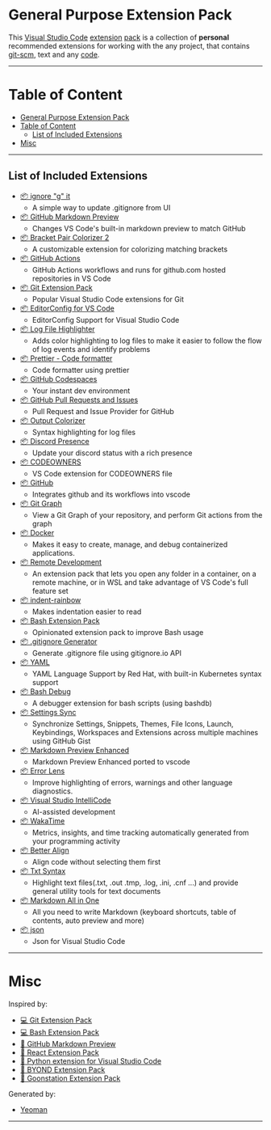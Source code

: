 
# General Purpose Extension Pack

This [Visual Studio Code](https://code.visualstudio.com/) [extension](https://marketplace.visualstudio.com/VSCode) [pack](https://code.visualstudio.com/api/references/extension-manifest#extension-packs) is a collection of **personal** recommended extensions for working with the any project, that contains [git-scm](https://git-scm.com/), text and any [code](https://en.wikipedia.org/wiki/Code).

---

# Table of Content

- [General Purpose Extension Pack](#general-purpose-extension-pack)
- [Table of Content](#table-of-content)
	- [List of Included Extensions](#list-of-included-extensions)
- [Misc](#misc)

---

## List of Included Extensions

- [📦 ignore "g" it](https://marketplace.visualstudio.com/items?itemName=Andreabbondanza.ignoregit)
	- A simple way to update .gitignore from UI
- [📦 GitHub Markdown Preview](https://marketplace.visualstudio.com/items?itemName=bierner.github-markdown-preview)
	- Changes VS Code's built-in markdown preview to match GitHub
- [📦 Bracket Pair Colorizer 2](https://marketplace.visualstudio.com/items?itemName=CoenraadS.bracket-pair-colorizer-2)
	- A customizable extension for colorizing matching brackets
- [📦 GitHub Actions](https://marketplace.visualstudio.com/items?itemName=cschleiden.vscode-github-actions)
	- GitHub Actions workflows and runs for github.com hosted repositories in VS Code
- [📦 Git Extension Pack](https://marketplace.visualstudio.com/items?itemName=donjayamanne.git-extension-pack)
	- Popular Visual Studio Code extensions for Git
- [📦 EditorConfig for VS Code](https://marketplace.visualstudio.com/items?itemName=EditorConfig.EditorConfig)
	- EditorConfig Support for Visual Studio Code
- [📦 Log File Highlighter](https://marketplace.visualstudio.com/items?itemName=emilast.LogFileHighlighter)
	- Adds color highlighting to log files to make it easier to follow the flow of log events and identify problems
- [📦 Prettier - Code formatter](https://marketplace.visualstudio.com/items?itemName=esbenp.prettier-vscode)
	- Code formatter using prettier
- [📦 GitHub Codespaces](https://marketplace.visualstudio.com/items?itemName=GitHub.codespaces)
	- Your instant dev environment
- [📦 GitHub Pull Requests and Issues](https://marketplace.visualstudio.com/items?itemName=GitHub.vscode-pull-request-github)
	- Pull Request and Issue Provider for GitHub
- [📦 Output Colorizer](https://marketplace.visualstudio.com/items?itemName=IBM.output-colorizer)
	- Syntax highlighting for log files
- [📦 Discord Presence](https://marketplace.visualstudio.com/items?itemName=icrawl.discord-vscode)
	- Update your discord status with a rich presence
- [📦 CODEOWNERS](https://marketplace.visualstudio.com/items?itemName=jasonnutter.vscode-codeowners)
	- VS Code extension for CODEOWNERS file
- [📦 GitHub](https://marketplace.visualstudio.com/items?itemName=KnisterPeter.vscode-github)
	- Integrates github and its workflows into vscode
- [📦 Git Graph](https://marketplace.visualstudio.com/items?itemName=mhutchie.git-graph)
	- View a Git Graph of your repository, and perform Git actions from the graph
- [📦 Docker](https://marketplace.visualstudio.com/items?itemName=ms-azuretools.vscode-docker)
	- Makes it easy to create, manage, and debug containerized applications.
- [📦 Remote Development](https://marketplace.visualstudio.com/items?itemName=ms-vscode-remote.vscode-remote-extensionpack)
	- An extension pack that lets you open any folder in a container, on a remote machine, or in WSL and take advantage of VS Code's full feature set
- [📦 indent-rainbow](https://marketplace.visualstudio.com/items?itemName=oderwat.indent-rainbow)
	- Makes indentation easier to read
- [📦 Bash Extension Pack](https://marketplace.visualstudio.com/items?itemName=pinage404.bash-extension-pack)
	- Opinionated extension pack to improve Bash usage
- [📦 .gitignore Generator](https://marketplace.visualstudio.com/items?itemName=piotrpalarz.vscode-gitignore-generator)
	- Generate .gitignore file using gitignore.io API
- [📦 YAML](https://marketplace.visualstudio.com/items?itemName=redhat.vscode-yaml)
	- YAML Language Support by Red Hat, with built-in Kubernetes syntax support
- [📦 Bash Debug](https://marketplace.visualstudio.com/items?itemName=rogalmic.bash-debug)
	- A debugger extension for bash scripts (using bashdb)
- [📦 Settings Sync](https://marketplace.visualstudio.com/items?itemName=Shan.code-settings-sync)
	- Synchronize Settings, Snippets, Themes, File Icons, Launch, Keybindings, Workspaces and Extensions across multiple machines using GitHub Gist
- [📦 Markdown Preview Enhanced](https://marketplace.visualstudio.com/items?itemName=shd101wyy.markdown-preview-enhanced)
	- Markdown Preview Enhanced ported to vscode
- [📦 Error Lens](https://marketplace.visualstudio.com/items?itemName=usernamehw.errorlens)
	- Improve highlighting of errors, warnings and other language diagnostics.
- [📦 Visual Studio IntelliCode](https://marketplace.visualstudio.com/items?itemName=VisualStudioExptTeam.vscodeintellicode)
	- AI-assisted development
- [📦 WakaTime](https://marketplace.visualstudio.com/items?itemName=WakaTime.vscode-wakatime)
	- Metrics, insights, and time tracking automatically generated from your programming activity
- [📦 Better Align](https://marketplace.visualstudio.com/items?itemName=wwm.better-align)
	- Align code without selecting them first
- [📦 Txt Syntax](https://marketplace.visualstudio.com/items?itemName=xshrim.txt-syntax)
	- Highlight text files(.txt, .out .tmp, .log, .ini, .cnf ...) and provide general utility tools for text documents
- [📦 Markdown All in One](https://marketplace.visualstudio.com/items?itemName=yzhang.markdown-all-in-one)
	- All you need to write Markdown (keyboard shortcuts, table of contents, auto preview and more)
- [📦 json](https://marketplace.visualstudio.com/items?itemName=ZainChen.json)
	- Json for Visual Studio Code

---

# Misc

Inspired by:

- [💻 Git Extension Pack](https://github.com/DonJayamanne/git-extension-pack)
- [💻 Bash Extension Pack](https://gitlab.com/pinage404/pinage404-vscode-extension-packs)
- [📝 GitHub Markdown Preview](https://github.com/mjbvz/vscode-github-markdown-preview)
- [🔵 React Extension Pack](https://github.com/jawandarajbir/react-vscode-extension-pack)
- [🐍 Python extension for Visual Studio Code](https://github.com/microsoft/vscode-python)
- [🌌 BYOND Extension Pack](https://github.com/spacestation13/vscode-BYOND)
- [🌌 Goonstation Extension Pack](https://github.com/goonstation/vscode-extpack)

Generated by:

 - [Yeoman](https://github.com/yeoman/yeoman)

---
